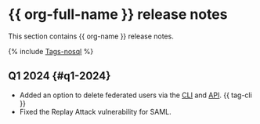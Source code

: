 # {{ org-full-name }} release notes

This section contains {{ org-name }} release notes.

{% include [Tags-nosql](../_includes/release-notes-tags-nosql.md) %}

## Q1 2024 {#q1-2024}

* Added an option to delete federated users via the [CLI](../cli/cli-ref/managed-services/organization-manager/federation/saml/delete-user-accounts.md) and [API](api-ref/Federation/deleteUserAccounts.md). {{ tag-cli }}
* Fixed the Replay Attack vulnerability for SAML.